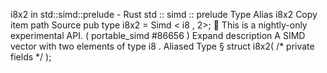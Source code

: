 i8x2 in std::simd::prelude - Rust
std
::
simd
::
prelude
Type Alias
i8x2
Copy item path
Source
pub type i8x2 =
Simd
<
i8
, 2>;
🔬
This is a nightly-only experimental API. (
portable_simd
#86656
)
Expand description
A SIMD vector with two elements of type
i8
.
Aliased Type
§
struct i8x2(
/* private fields */
);